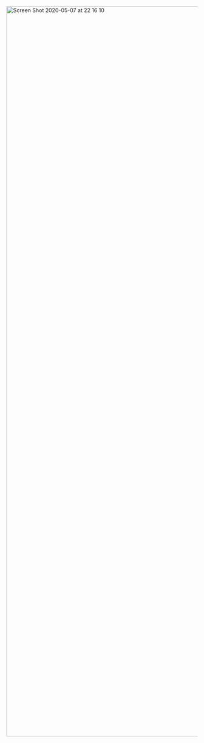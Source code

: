 <img width="1920" alt="Screen Shot 2020-05-07 at 22 16 10" src="https://user-images.githubusercontent.com/621906/81359965-f490de00-90b0-11ea-842a-8002d8ea11d3.png">
